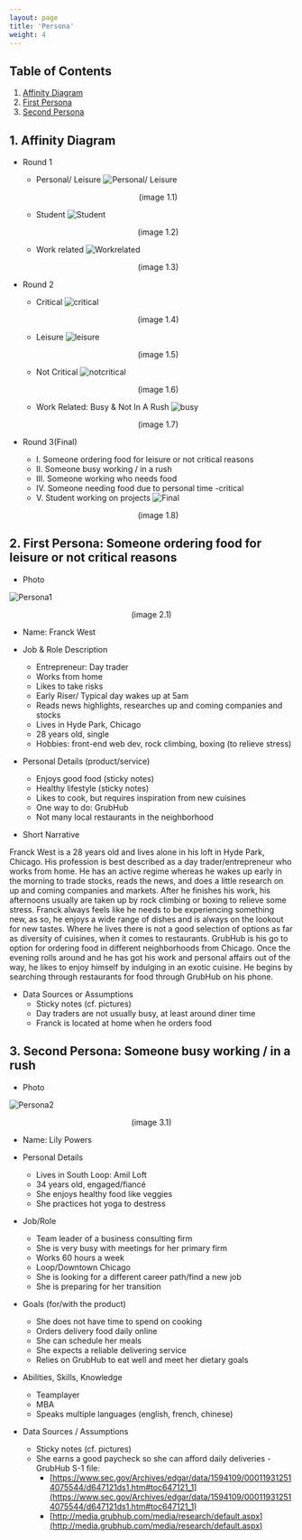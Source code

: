 ```yaml
---
layout: page
title: 'Persona'
weight: 4
---
```


## Table of Contents
1. [Affinity Diagram](#1)
2. [First Persona](#2)
3. [Second Persona](#3)

## 1. <span id="1">Affinity Diagram</span>
 - Round 1
   - Personal/ Leisure
   ![Personal/ Leisure](https://raw.githubusercontent.com/florian-wahl/com525portfolio/master/public/img/Personalandleisure.png)
   <p><center>(image 1.1)</center></p>
   
   - Student
   ![Student](https://raw.githubusercontent.com/florian-wahl/com525portfolio/master/public/img/student.png)
   <p><center>(image 1.2)</center></p>

   - Work related
   ![Workrelated](https://raw.githubusercontent.com/florian-wahl/com525portfolio/master/public/img/workrelated.png)
   <p><center>(image 1.3)</center></p>

 - Round 2
   - Critical
   ![critical](https://raw.githubusercontent.com/florian-wahl/com525portfolio/master/public/img/critical.png)
   <p><center>(image 1.4)</center></p>

   - Leisure
   ![leisure](https://raw.githubusercontent.com/florian-wahl/com525portfolio/master/public/img/leisure.png)
   <p><center>(image 1.5)</center></p>

   - Not Critical
   ![notcritical](https://raw.githubusercontent.com/florian-wahl/com525portfolio/master/public/img/notcritical.png)
   <p><center>(image 1.6)</center></p>

   - Work Related: Busy & Not In A Rush
   ![busy](https://raw.githubusercontent.com/florian-wahl/com525portfolio/master/public/img/rush.png)
   <p><center>(image 1.7)</center></p>

 - Round 3(Final)
   - I. Someone ordering food for leisure or not critical reasons
   - II. Someone busy working / in a rush
   - III. Someone working who needs food
   - IV. Someone needing food due to personal time -critical
   - V. Student working on projects
   ![Final](https://raw.githubusercontent.com/florian-wahl/com525portfolio/master/public/img/final.png)
   <p><center>(image 1.8)</center></p>

## 2. <span id="2">First Persona: Someone ordering food for leisure or not critical reasons</span>

- Photo

![Persona1](https://typeset-beta.imgix.net/2017/4/13/35eb999b-01dd-4a4d-9f4b-0d8e3209c940.jpeg?w=614&h=&fit=max&auto=format&q=70)
<p><center>(image 2.1)</center></p>

- Name: Franck West
- Job & Role Description
  - Entrepreneur: Day trader
  - Works from home
  - Likes to take risks
  - Early Riser/ Typical day wakes up at 5am
  - Reads news highlights, researches up and coming companies and stocks
  - Lives in Hyde Park, Chicago
  - 28 years old, single
  - Hobbies: front-end web dev, rock climbing, boxing (to relieve stress)

- Personal Details (product/service)
  - Enjoys good food (sticky notes)
  - Healthy lifestyle (sticky notes)
  - Likes to cook, but requires inspiration from new cuisines
  - One way to do: GrubHub
  - Not many local restaurants in the neighborhood

- Short Narrative

Franck West is a 28 years old and lives alone in his loft in Hyde Park, Chicago. His profession is best described as a day trader/entrepreneur who works from home. He has an active regime whereas he wakes up early in the morning to trade stocks, reads the news, and does a little research on up and coming companies and markets. After he finishes his work, his afternoons usually are taken up by rock climbing or boxing to relieve some stress. Franck always feels like he needs to be experiencing something new, as so, he enjoys a wide range of dishes and is always on the lookout for new tastes. Where he lives there is not a good selection of options as far as diversity of cuisines, when it comes to restaurants. GrubHub is his go to option for ordering food in different neighborhoods from Chicago. Once the evening rolls around and he has got his work and personal affairs out of the way, he likes to enjoy himself by indulging in an exotic cuisine. He begins by searching through restaurants for food through GrubHub on his phone.

- Data Sources or Assumptions
  - Sticky notes (cf. pictures)
  - Day traders are not usually busy, at least around diner time
  - Franck is located at home when he orders food

## 3. <span id="3">Second Persona: Someone busy working / in a rush</span>

- Photo

![Persona2](http://maquilladas.com/wp-content/2013/05/Consejos-para-peinar-el-pelo-corto-y-rizado1.jpg)
<p><center>(image 3.1)</center></p>

- Name: Lily Powers
- Personal Details
  - Lives in South Loop: Amil Loft
  - 34 years old, engaged/fiancé
  - She enjoys healthy food like veggies
  - She practices hot yoga to destress

- Job/Role
  - Team leader of a business consulting firm
  - She is very busy with meetings for her primary firm
  - Works 60 hours a week
  - Loop/Downtown Chicago
  - She is looking for a different career path/find a new job
  - She is preparing for her transition

- Goals (for/with the product)
  - She does not have time to spend on cooking
  - Orders delivery food daily online
  - She can schedule her meals
  - She expects a reliable delivering service
  - Relies on GrubHub to eat well and meet her dietary goals

- Abilities, Skills, Knowledge
  - Teamplayer
  - MBA
  - Speaks multiple languages (english, french, chinese)

- Data Sources / Assumptions
  - Sticky notes (cf. pictures)
  - She earns a good paycheck so she can afford daily deliveries  - GrubHub S-1 file:
    - [https://www.sec.gov/Archives/edgar/data/1594109/000119312514075544/d647121ds1.htm#toc647121_1](https://www.sec.gov/Archives/edgar/data/1594109/000119312514075544/d647121ds1.htm#toc647121_1)
    - [http://media.grubhub.com/media/research/default.aspx](http://media.grubhub.com/media/research/default.aspx)
